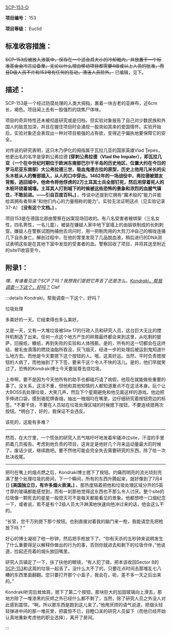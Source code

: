 [SCP-153-D](https://scp-wiki-cn.wikidot.com/decomm:scp-153-d)

**项目编号：** 153

**项目等级：** Euclid

## **标准收容措施：**

~~SCP-153应被放入液氯中，保存在一个适合其大小的冷却箱内，并放置于一个标准基金会冷冻设备里。无论以什么理由移动项目都需要4级或以上人员的批准，而且D级人员不许和153号有任何的互动，清洁人员除外。~~ 已编辑，见下。

## **描述：**

SCP-153是一个经过防腐处理的人类大拇指，裹着一块古老的亚麻布，近6cm长，褐色。项目闻上去有一股强烈的烧焦尸体味。

项目的奇异特性还未被彻底研究或是归档，但实验对象报告了自己对少数民族和外国人的敌意加深，并且在握住项目时会涌现一股突如其来的爱国情怀。实验开始后，实验对象还会表现出一种对项目极强的占有欲，变得近乎偏执地要保障它的安全。

对传说的研究表明，这只木乃伊化的拇指属于瓦拉几亚的国家英雄Vlad Ţepes，他更出名的名字是穿刺公弗拉德 **[穿刺公弗拉德（Vlad the Impaler），即瓦拉几亚（一个在中世纪时期位于欧洲东南部巴尔干半岛的历史地区，位置大约在今日的罗马尼亚东南部）大公弗拉德三世，吸血鬼德古拉的原型，历史上他用几米长的尖头木桩从人的臀部插入，从人的口中穿出。1462年的一场战役中，弗拉德被盟友背叛，逃回城中，他命令将他俘虏的2万土耳其士兵全部钉死，然后用穿着死人的木桩环绕着城墙。土耳其人打到城下的时候被这些恐怖的景象和浓烈的血腥气镇住，不敢前进。——引自百度百科。]** 。传说中还提到它拥有“魔术般的”能力并能给其拥有者带来“和他们内心的力量相称的能力”。实验无法证明这点（见实验记录37-A） **[没有这个文档。]** 。

项目153是在德国北部由警察在凶案现场回收的。有八名受害者被绑架（三名女性，四名男性，一名儿童），被装在嫌疑人家中地下室墙上的由锻铁制成的长刺刺穿。嫌疑人在警察试图拘捕他去讯问时，用一把剔肉用的大剪刀冲自己的喉咙连捅几下自杀身亡。解剖过程中，在他的胃里发现了几品脱血液，稍后进行的DNA测试表明这些是在其地下室中发现的受害者的血。警察回收了项目，并将其送至附近的site11收容至今。

## **附录1：**

*嘿，有谁看见这个SCP了吗？我想我们是把它弄丢了还是怎么。[Kondraki，帮我调查一下这个，好吗？](https://scp-wiki-cn.wikidot.com/taking-out-the-trash)* Clef

:::details Kondraki，帮我调查一下这个，好吗？

垃圾处理

多美好的一天。它结束得也多么美好。

又是一天，又有一大堆垃圾被Site 17的行政人员和研究人员，这台巨大无比的搅拌机制造了出来。任何一点这个地方产生的碎屑最终都会来到这里，从吃剩的披萨，旧报纸，糖纸，再到失败的实验和人体残骸。是的，所有的这一切都会在这终结，被毛虫滴落的燃烧油脂所吞没，灰飞烟灭，经进一步的处理后被运到鬼知道什么地方去。而他是今天要摁下这个按钮的人。哦，这真好运。当然，平时负责摁按钮的人病了，而他抽到了下下签，要来干这个令人不快的活儿。是的，他们早就笑过了，恐怖的Kondraki博士今天要屈尊去烧垃圾。

上帝啊，要不是因为今天他所有的助手也都碰巧请了病假，他现在就能做些重要的事了。没关系，这活不重，但他和其他知情的人都知道重点不在这活本身。玩个让大BOSS去处理垃圾，大笑几声，然后下个星期避免和他见面这样的游戏。他边把手伸进口袋，摸到骆驼牌香烟，抽出一根烟叼在嘴里，边仔细研究着按钮旁边的标签。*不要干烧，不要在人员站在垃圾处理区域的时候摁下按钮，不要连续摁两次按钮。*明白了，好的，我保证不会违反。

该死的，这能有多难？

------

然而，在大厅里，一个慌张的研究人员气喘吁吁地发着牢骚冲过site，汗湿的手里抓着几页报告。考虑到他负责的项目，这肯定是他好几个月来运动量最大的时候了。废话少说，继续跑吧。要不然他可能会完全失去需要研究的东西，除了给一次处决收尾。

------

把叼在嘴上的烟点燃之后，Kondraki博士摁下了按钮。灼痛而明亮的流光顷刻充满了整个处理垃圾的房间，下一个瞬间，所有的东西升腾起来，就好像到了7月4日 **[美国独立日，有许多烟火表演。]** 。那热度隔着把他和垃圾处理区域分开的5英寸厚的玻璃都能感觉到，而有一刹那他觉得这东西也不那么令人讨厌。整个site的垃圾像一颗死去的星星一般熄灭可不是每天都能看见的景象。他都想喷一口烟纪念一下，或者说，若不是有个2级人员大汗淋漓地快速向他冲过来的话，他会这么干的。

“长官，您千万别摁下那个按钮。也别直接对着我的脑门来一枪，我能请您先把枪放下吗？”

好心的博士凝视了他一秒钟，然后把手枪放下了。“你有天杀的五秒钟来说明发生了什么重要得足以解释你做出的行为的事，否则你就进去和剩下的垃圾作伴，”他说道，捡起还亮着的烟头放回嘴里。

研究人员镇定了一下，扶了扶他的眼镜，“有人犯了错，把本该收回Sector 8的[SCP-153](https://scp-wiki-cn.wikidot.com/decomm:scp-153-d)和这周的垃圾一起丢了。没什么大不了的，只要花点时间去那堆乱七八糟的东西里面翻翻。您只要打开那个小盒子，我会在，呃，差不多一天之后出来的。”

Kondraki听完后耸耸肩，摁下了第二个按钮，那块巨大的加固玻璃向上滑去，那地方除了一堆漆黑的灰烬之外已经什么都不剩了，当然，除了研究人员之外没人对此感到震惊。“啊。所以那东西是跑到这儿来了。”他用厌烦的语气说道，把烟头轻轻弹进中间的那一堆灰里，把震惊不已，目瞪口呆的研究人员留下（而他已经开始认真地重新考虑他的职业选择），离开了房间。

:::